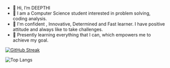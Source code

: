 - 👋 Hi, I’m DEEPTHI
- 👀 I am a Computer Science student interested in problem solving, coding analysis.
- 💞️ I'm confident , Innovative, Determined and Fast learner. I have positive attitude and always like to take challenges.
- 🌱 Presently learning everything that I can, which empowers me to achieve my goal.

<!---
deepthiinduri/deepthiinduri is a ✨ special ✨ repository because its `README.md` (this file) appears on your GitHub profile.
You can click the Preview link to take a look at your changes.
--->

[![GitHub Streak](https://github-readme-streak-stats.herokuapp.com/?user=deepthiinduri)](https://git.io/streak-stats)


![Top Langs](https://github-readme-stats.vercel.app/api/top-langs/?username=deepthiinduri&layout=compact&hide_border=true)



